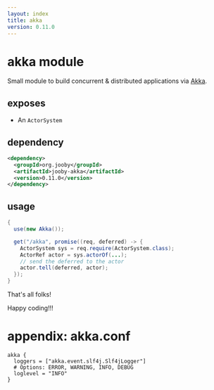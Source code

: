 ```yaml
---
layout: index
title: akka
version: 0.11.0
---
```


# akka module

Small module to build concurrent & distributed applications via [Akka](http://akka.io).

## exposes
* An ```ActorSystem```

## dependency

```xml
<dependency>
  <groupId>org.jooby</groupId>
  <artifactId>jooby-akka</artifactId>
  <version>0.11.0</version>
</dependency>
```

## usage

```java
{
  use(new Akka());

  get("/akka", promise((req, deferred) -> {
    ActorSystem sys = req.require(ActorSystem.class);
    ActorRef actor = sys.actorOf(...);
    // send the deferred to the actor
    actor.tell(deferred, actor);
  });
}
```

That's all folks!

Happy coding!!!

# appendix: akka.conf

```properties
akka {
  loggers = ["akka.event.slf4j.Slf4jLogger"]
  # Options: ERROR, WARNING, INFO, DEBUG
  loglevel = "INFO"
}

```

